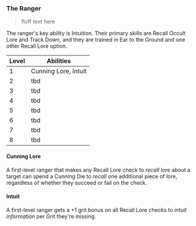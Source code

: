### The Ranger

> fluff text here

The ranger's key ability is Intuition. Their primary skills are Recall Occult Lore and Track Down, and they are trained in Ear to the Ground and one other Recall Lore option.

| Level | Abilities |
| ----- | --------- |
| 1 | Cunning Lore, Intuit |
| 2 | tbd |
| 3 | tbd |
| 4 | tbd |
| 5 | tbd |
| 6 | tbd |
| 7 | tbd |
| 8 | tbd |

#### Cunning Lore
A first-level ranger that makes any Recall Lore check to _recall_ lore about a target can spend a Cunning Die to _recall_ one additional piece of lore, regardless of whether they succeed or fail on the check.

#### Intuit
A first-level ranger gets a +1 grit bonus on all Recall Lore checks to _intuit information_ per Grit they're missing.
